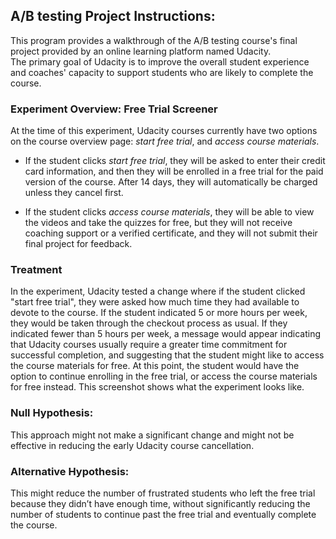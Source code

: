 ## A/B testing Project Instructions:
This program provides a walkthrough of the A/B testing course's final project provided by an online learning platform named Udacity.  
The primary goal of Udacity is to improve the overall student experience and coaches' capacity to support students who are likely to complete the course.

### Experiment Overview: Free Trial Screener
At the time of this experiment, Udacity courses currently have two options on the course overview page: *start free trial*, and *access course materials*. 

- If the student clicks *start free trial*, they will be asked to enter their credit card information, and then they will be enrolled in a free trial for the paid version of the course. After 14 days, they will automatically be charged unless they cancel first. 

- If the student clicks *access course materials*, they will be able to view the videos and take the quizzes for free, but they will not receive coaching support or a verified certificate, and they will not submit their final project for feedback.

### Treatment
In the experiment, Udacity tested a change where if the student clicked "start free trial", they were asked how much time they had available to devote to the course. If the student indicated 5 or more hours per week, they would be taken through the checkout process as usual. If they indicated fewer than 5 hours per week, a message would appear indicating that Udacity courses usually require a greater time commitment for successful completion, and suggesting that the student might like to access the course materials for free. At this point, the student would have the option to continue enrolling in the free trial, or access the course materials for free instead. This screenshot shows what the experiment looks like.


### Null Hypothesis: 
This approach might not make a significant change and might not be effective in reducing the early Udacity course cancellation.

### Alternative Hypothesis: 
This might reduce the number of frustrated students who left the free trial because they didn’t have enough time, without significantly reducing the number of students to continue past the free trial and eventually complete the course.





